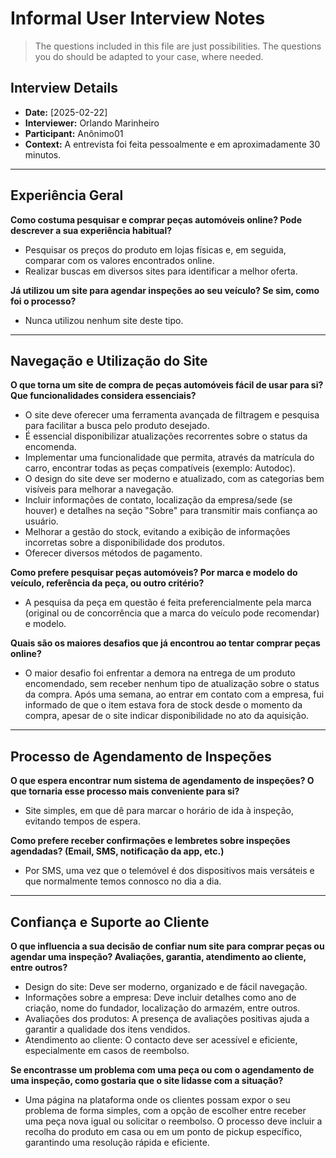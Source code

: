 # Informal User Interview Notes 

> 	The questions included in this file are just possibilities. The questions you do should be adapted to your case, where needed.

## Interview Details 
- **Date:** [2025-02-22] 
- **Interviewer:** Orlando Marinheiro
- **Participant:** Anônimo01 
- **Context:**  A entrevista foi feita pessoalmente e em aproximadamente 30 minutos.

- --- 
## Experiência Geral

 **Como costuma pesquisar e comprar peças automóveis online? Pode descrever a sua experiência habitual?** 
- Pesquisar os preços do produto em lojas físicas e, em seguida, comparar com os valores encontrados online.
- Realizar buscas em diversos sites para identificar a melhor oferta.

**Já utilizou um site para agendar inspeções ao seu veículo? Se sim, como foi o processo?** 
- Nunca utilizou nenhum site deste tipo.

---- 
## Navegação e Utilização do Site
**O que torna um site de compra de peças automóveis fácil de usar para si? Que funcionalidades considera essenciais?** 
- O site deve oferecer uma ferramenta avançada de filtragem e pesquisa para facilitar a busca pelo produto desejado.
- É essencial disponibilizar atualizações recorrentes sobre o status da encomenda.
- Implementar uma funcionalidade que permita, através da matrícula do carro, encontrar todas as peças compatíveis (exemplo: Autodoc).
- O design do site deve ser moderno e atualizado, com as categorias bem visíveis para melhorar a navegação.
- Incluir informações de contato, localização da empresa/sede (se houver) e detalhes na seção "Sobre" para transmitir mais confiança ao usuário.
- Melhorar a gestão do stock, evitando a exibição de informações incorretas sobre a disponibilidade dos produtos.
- Oferecer diversos métodos de pagamento.


**Como prefere pesquisar peças automóveis? Por marca e modelo do veículo, referência da peça, ou outro critério?** 
- A pesquisa da peça em questão é feita preferencialmente pela marca (original ou de concorrência que a marca do veículo pode recomendar) e modelo.


**Quais são os maiores desafios que já encontrou ao tentar comprar peças online?** 
- O maior desafio foi enfrentar a demora na entrega de um produto encomendado, sem receber nenhum tipo de atualização sobre o status da compra. Após uma semana, ao entrar em contato com a empresa, fui informado de que o item estava fora de stock desde o momento da compra, apesar de o site indicar disponibilidade no ato da aquisição.

--- 
## Processo de Agendamento de Inspeções 

**O que espera encontrar num sistema de agendamento de inspeções? O que tornaria esse processo mais conveniente para si?** 
- Site simples, em que dê para marcar o horário de ida à inspeção, evitando tempos de espera.
 

**Como prefere receber confirmações e lembretes sobre inspeções agendadas? (Email, SMS, notificação da app, etc.)** 
- Por SMS, uma vez que o telemóvel é dos dispositivos mais versáteis e que normalmente temos connosco no dia a dia.

--- 
## Confiança e Suporte ao Cliente 

**O que influencia a sua decisão de confiar num site para comprar peças ou agendar uma inspeção? Avaliações, garantia, atendimento ao cliente, entre outros?**
- Design do site: Deve ser moderno, organizado e de fácil navegação.
- Informações sobre a empresa: Deve incluir detalhes como ano de criação, nome do fundador, localização do armazém, entre outros.
- Avaliações dos produtos: A presença de avaliações positivas ajuda a garantir a qualidade dos itens vendidos.
- Atendimento ao cliente: O contacto deve ser acessível e eficiente, especialmente em casos de reembolso.

**Se encontrasse um problema com uma peça ou com o agendamento de uma inspeção, como gostaria que o site lidasse com a situação?**
- Uma página na plataforma onde os clientes possam expor o seu problema de forma simples, com a opção de escolher entre receber uma peça nova igual ou solicitar o reembolso. O processo deve incluir a recolha do produto em casa ou em um ponto de pickup específico, garantindo uma resolução rápida e eficiente.